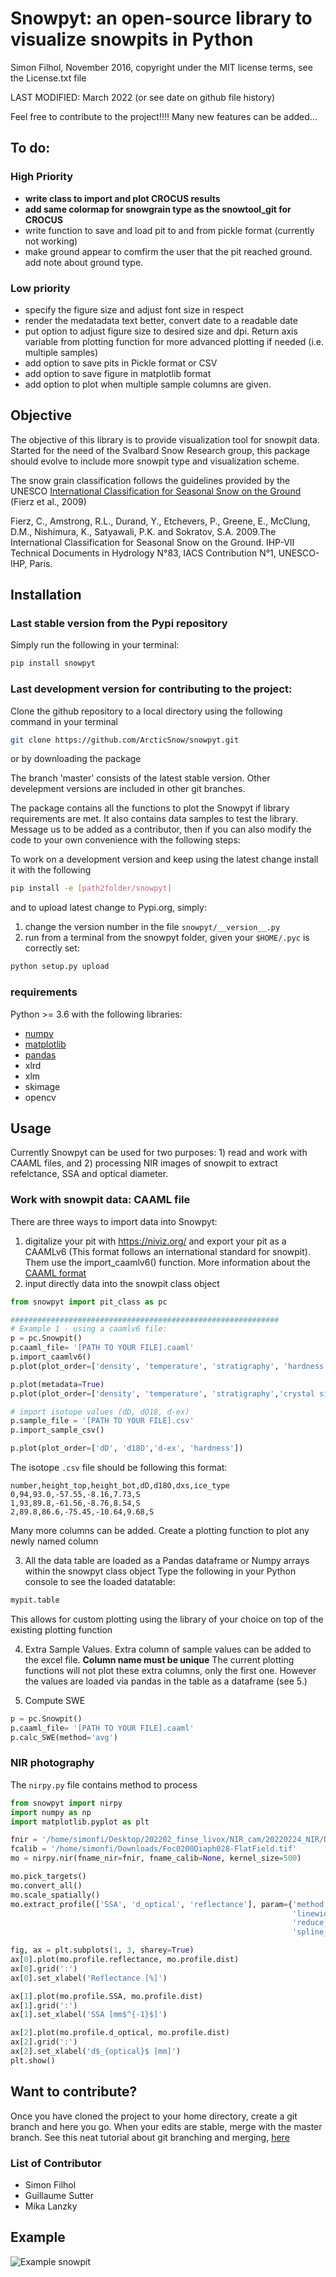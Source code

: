# Snowpyt: an open-source library to visualize snowpits in Python
Simon Filhol, November 2016, copyright under the MIT license terms, see the License.txt file

LAST MODIFIED: March 2022 (or see date on github file history)

Feel free to contribute to the project!!!! Many new features can be added...

## To do:

### High Priority
- **write class to import and plot CROCUS results**
- **add same colormap for snowgrain type as the snowtool_git for CROCUS**
- write function to save and load pit to and from pickle format (currently not working)
- make ground appear to comfirm the user that the pit reached ground. add note about ground type.

### Low priority 
- specify the figure size and adjust font size in respect
- render the medatadata text better, convert date to a readable date
- put option to adjust figure size to desired size and dpi. Return axis variable from plotting function for more advanced plotting if needed (i.e. multiple samples)
- add option to save pits in Pickle format or CSV
- add option to save figure in matplotlib format
- add option to plot when multiple sample columns are given.

## Objective
The objective of this library is to provide visualization tool for snowpit data. 
Started for the need of the Svalbard Snow Research group, this package should evolve
 to include more snowpit type and visualization scheme. 

The snow grain classification follows the guidelines provided by the UNESCO 
[International Classification for Seasonal Snow on the Ground](http://unesdoc.unesco.org/images/0018/001864/186462e.pdf) 
(Fierz et al., 2009)

Fierz, C., Amstrong, R.L., Durand, Y., Etchevers, P., Greene, E., McClung, D.M., Nishimura, K., Satyawali, P.K. and Sokratov, S.A. 2009.The International Classification for Seasonal Snow on the Ground. IHP-VII Technical Documents in 
Hydrology N°83, IACS Contribution N°1, UNESCO-IHP, Paris. 

## Installation

### Last stable version from the Pypi repository

Simply run the following in your terminal:
```bash
pip install snowpyt
```
### Last development version for contributing to the project:

Clone the github repository to a local directory using the following command in your terminal

```bash
git clone https://github.com/ArcticSnow/snowpyt.git
```
or by downloading the package

The branch 'master' consists of the latest stable version. Other develepment versions are included in other git branches.

The package contains all the functions to plot the Snowpyt if library requirements are met. It also contains data samples to test the library. Message us to be added as a contributor, then if you can also modify the code to your own convenience with the following steps:

To work on a development version and keep using the latest change install it with the following
```bash
pip install -e [path2folder/snowpyt]
```
and to upload latest change to Pypi.org, simply:

1. change the version number in the file `snowpyt/__version__.py`
2. run from a terminal from the snowpyt folder, given your `$HOME/.pyc` is correctly set:

```bash
python setup.py upload
```

### requirements

Python >= 3.6 with the following libraries:
- [numpy](http://www.numpy.org/)
- [matplotlib](http://matplotlib.org/)
- [pandas](http://pandas.pydata.org/)
- xlrd
- xlm
- skimage
- opencv

## Usage
Currently Snowpyt can be used for two purposes: 1) read and work with CAAML files, and 2) processing NIR images of snowpit to extract refelctance, SSA and optical diameter.

### Work with snowpit data: CAAML file
There are three ways to import data into Snowpyt:
1. digitalize your pit with https://niviz.org/ and export your pit as a CAAMLv6 (This format follows an international standard for snowpit). Them use the import_caamlv6() function.  More information about the [CAAML format](http://caaml.org/)
2. input directly data into the snowpit class object

```python
from snowpyt import pit_class as pc

############################################################
# Example 1 - using a caamlv6 file:
p = pc.Snowpit()
p.caaml_file= '[PATH TO YOUR FILE].caaml'
p.import_caamlv6()
p.plot(plot_order=['density', 'temperature', 'stratigraphy', 'hardness'])

p.plot(metadata=True)
p.plot(plot_order=['density', 'temperature', 'stratigraphy','crystal size'])

# import isotope values (dD, dO18, d-ex)
p.sample_file = '[PATH TO YOUR FILE].csv'
p.import_sample_csv()

p.plot(plot_order=['dD', 'd18O','d-ex', 'hardness'])
```

The isotope `.csv` file should be following this format:
```
number,height_top,height_bot,dD,d18O,dxs,ice_type
0,94,93.0,-57.55,-8.16,7.73,S
1,93,89.8,-61.56,-8.76,8.54,S
2,89.8,86.6,-75.45,-10.64,9.68,S
```
Many more columns can be added. Create a plotting function to plot any newly named column

3. All the data table are loaded as a Pandas dataframe or Numpy arrays within the snowpyt class object
Type the following in your Python console to see the loaded datatable:
```python
mypit.table
```
This allows for custom plotting using the library of your choice on top of the existing plotting function

4. Extra Sample Values.
Extra column of sample values can be added to the excel file. **Column name must be unique**
The current plotting functions will not plot these extra columns, only the first one. However the values are loaded via pandas in the table as a dataframe (see 5.)

5. Compute SWE
```python
p = pc.Snowpit()
p.caaml_file= '[PATH TO YOUR FILE].caaml'
p.calc_SWE(method='avg')
```

### NIR photography
The `nirpy.py` file contains method to process 

```python
from snowpyt import nirpy
import numpy as np
import matplotlib.pyplot as plt

fnir = '/home/simonfi/Desktop/202202_finse_livox/NIR_cam/20220224_NIR/DSC01493.JPG'
fcalib = '/home/simonfi/Downloads/Foc0200Diaph028-FlatField.tif'
mo = nirpy.nir(fname_nir=fnir, fname_calib=None, kernel_size=500)

mo.pick_targets()
mo.convert_all()
mo.scale_spatially()
mo.extract_profile(['SSA', 'd_optical', 'reflectance'], param={'method': 'skimage',
                                                               'linewidth': 5,
                                                               'reduce_func': np.median,
                                                               'spline_order': 2})

fig, ax = plt.subplots(1, 3, sharey=True)
ax[0].plot(mo.profile.reflectance, mo.profile.dist)
ax[0].grid(':')
ax[0].set_xlabel('Reflectance [%]')

ax[1].plot(mo.profile.SSA, mo.profile.dist)
ax[1].grid(':')
ax[1].set_xlabel('SSA [mm$^{-1}$]')

ax[2].plot(mo.profile.d_optical, mo.profile.dist)
ax[2].grid(':')
ax[2].set_xlabel('d$_{optical}$ [mm]')
plt.show()
```

## Want to contribute?
Once you have cloned the project to your home directory, create a git branch and here you go. When your edits are stable, merge with the master branch. See this neat tutorial about git branching and merging, [here](https://git-scm.com/book/en/v2/Git-Branching-Basic-Branching-and-Merging)

### List of Contributor
- Simon Filhol
- Guillaume Sutter
- Mika Lanzky

## Example
![Example snowpit](snowpyt/Standard_pit.png)







